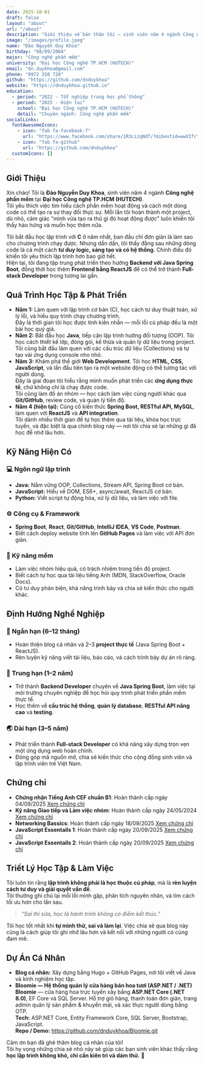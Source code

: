 ```yaml
---
date: 2025-10-01
draft: false
layout: "about"
url: "/about"
description: "Giới thiệu về bản thân tôi – sinh viên năm 4 ngành Công nghệ phần mềm."
image: "/images/profile.jpeg"
name: "Đào Nguyễn Duy Khoa"
birthday: "08/09/2004"
major: "Công nghệ phần mềm"
university: "Đại học Công nghệ TP.HCM (HUTECH)"
email: "dn.duykhoa@gmail.com"
phone: "0972 350 720"
github: "https://github.com/dnduykhoa"
website: "https://dnduykhoa.github.io"
education:
  - period: "2022 - Tốt nghiệp trung học phổ thông"
  - period: "2025 - Hiện tại"
    school: "Đại học Công nghệ TP.HCM (HUTECH)"
    detail: "Chuyên ngành: Công nghệ phần mềm"
socialLinks:
  fontAwesomeIcons:
    - icon: "fab fa-facebook-f"
      url: "https://www.facebook.com/share/1R3cizqNdT/?mibextid=wwXIfr"
    - icon: "fab fa-github"
      url: "https://github.com/dnduykhoa"
  customIcons: []
---
```


## Giới Thiệu
Xin chào! Tôi là **Đào Nguyễn Duy Khoa**, sinh viên năm 4 ngành **Công nghệ phần mềm** tại **Đại học Công nghệ TP.HCM (HUTECH)**.  
Tôi yêu thích việc tìm hiểu cách phần mềm hoạt động và cách một dòng code có thể tạo ra sự thay đổi thực sự. Mỗi lần tôi hoàn thành một project, dù nhỏ, cảm giác "mình vừa tạo ra thứ gì đó hoạt động được" luôn khiến tôi thấy hào hứng và muốn học thêm nữa.

Tôi bắt đầu học lập trình với **C** ở năm nhất, ban đầu chỉ đơn giản là làm sao cho chương trình chạy được. Nhưng dần dần, tôi thấy đằng sau những dòng code là cả một cách **tư duy logic, sáng tạo và có hệ thống**. Chính điều đó khiến tôi yêu thích lập trình hơn bao giờ hết.  
Hiện tại, tôi đang tập trung phát triển theo hướng **Backend với Java Spring Boot**, đồng thời học thêm **Frontend bằng ReactJS** để có thể trở thành **Full-stack Developer** trong tương lai gần.


## Quá Trình Học Tập & Phát Triển
- **Năm 1:** Làm quen với lập trình cơ bản (C), học cách tư duy thuật toán, xử lý lỗi, và hiểu quy trình chạy chương trình.  
  Đây là thời gian tôi học được tính kiên nhẫn — mỗi lỗi cú pháp đều là một bài học quý giá.
- **Năm 2:** Bắt đầu học **Java**, tiếp cận lập trình hướng đối tượng (OOP). Tôi học cách thiết kế lớp, đóng gói, kế thừa và quản lý dữ liệu trong project.  
  Tôi cũng bắt đầu làm quen với các cấu trúc dữ liệu (Collections) và tự tạo vài ứng dụng console nho nhỏ.  
- **Năm 3:** Khám phá thế giới **Web Development**. Tôi học **HTML, CSS, JavaScript**, và lần đầu tiên tạo ra một website động có thể tương tác với người dùng.  
  Đây là giai đoạn tôi hiểu rằng mình muốn phát triển các **ứng dụng thực tế**, chứ không chỉ là chạy được code.  
  Tôi cũng làm đồ án nhóm — học cách làm việc cùng người khác qua **Git/GitHub**, review code, và quản lý tiến độ.
- **Năm 4 (hiện tại):** Củng cố kiến thức **Spring Boot, RESTful API, MySQL**, làm quen với **ReactJS** và **API integration**.  
  Tôi dành nhiều thời gian để tự học thêm qua tài liệu, khóa học trực tuyến, và đặc biệt là qua chính blog này — nơi tôi chia sẻ lại những gì đã học để nhớ lâu hơn.


## Kỹ Năng Hiện Có

### 💻 Ngôn ngữ lập trình
- **Java:** Nắm vững OOP, Collections, Stream API, Spring Boot cơ bản.  
- **JavaScript:** Hiểu về DOM, ES6+, async/await, ReactJS cơ bản.  
- **Python:** Viết script tự động hóa, xử lý dữ liệu, và làm việc với file.

### ⚙️ Công cụ & Framework
- **Spring Boot**, **React**, **Git/GitHub**, **IntelliJ IDEA**, **VS Code**, **Postman**.  
- Biết cách deploy website tĩnh lên **GitHub Pages** và làm việc với API đơn giản.  

### 🌱 Kỹ năng mềm
- Làm việc nhóm hiệu quả, có trách nhiệm trong tiến độ project.  
- Biết cách tự học qua tài liệu tiếng Anh (MDN, StackOverflow, Oracle Docs).  
- Có tư duy phản biện, khả năng trình bày và chia sẻ kiến thức cho người khác.


## Định Hướng Nghề Nghiệp

### 🎯 Ngắn hạn (6–12 tháng)
- Hoàn thiện blog cá nhân và 2–3 **project thực tế** (Java Spring Boot + ReactJS).  
- Rèn luyện kỹ năng viết tài liệu, báo cáo, và cách trình bày dự án rõ ràng.

### 🚀 Trung hạn (1–2 năm)
- Trở thành **Backend Developer** chuyên về **Java Spring Boot**, làm việc tại môi trường chuyên nghiệp để học hỏi quy trình phát triển phần mềm thực tế.  
- Học thêm về **cấu trúc hệ thống**, **quản lý database**, **RESTful API nâng cao** và **testing**.

### 🌏 Dài hạn (3–5 năm)
- Phát triển thành **Full-stack Developer** có khả năng xây dựng trọn vẹn một ứng dụng web hoàn chỉnh.  
- Đóng góp mã nguồn mở, chia sẻ kiến thức cho cộng đồng sinh viên và lập trình viên trẻ Việt Nam.  

## Chứng chỉ
- **Chứng nhận Tiếng Anh CEF chuẩn B1**: Hoàn thành cấp ngày 04/09/2025 [Xem chứng chỉ](/images/EnglishB1.png)
- **Kỹ năng Giao tiếp và Làm việc nhóm**: Hoàn thành cấp ngày 24/05/2024 [Xem chứng chỉ](/pdf/Communication_Teamwork.pdf)
- **Networking Bassics**: Hoàn thành cấp ngày 18/09/2025 [Xem chứng chỉ](/pdf/NetworkingBasics.pdf)
- **JavaScript Essentails 1**: Hoàn thành cấp ngày 20/09/2025 [Xem chứng chỉ](/pdf/JavaScriptEssentials1.pdf)
- **JavaScript Essentails 2**: Hoàn thành cấp ngày 20/09/2025 [Xem chứng chỉ](/pdf/JavaScriptEssentials2.pdf)

## Triết Lý Học Tập & Làm Việc
Tôi luôn tin rằng **lập trình không phải là học thuộc cú pháp**, mà là **rèn luyện cách tư duy và giải quyết vấn đề**.  
Tôi thường ghi chú lại mỗi lỗi mình gặp, phân tích nguyên nhân, và tìm cách tối ưu hơn cho lần sau.

> *“Sai thì sửa, học là hành trình không có điểm kết thúc.”*

Tôi học tốt nhất khi **tự mình thử, sai và làm lại**. Việc chia sẻ qua blog này cũng là cách giúp tôi ghi nhớ lâu hơn và kết nối với những người có cùng đam mê.


## Dự Án Cá Nhân 

- **Blog cá nhân:** Xây dựng bằng Hugo + GitHub Pages, nơi tôi viết về Java và kinh nghiệm học tập.  
- **Bloomie — Hệ thống quản lý cửa hàng bán hoa tươi (ASP.NET / .NET)** 
**Bloomie** — cửa hàng hoa trực tuyến xây bằng **ASP.NET Core (.NET 8.0)**, EF Core và SQL Server. Hỗ trợ giỏ hàng, thanh toán đơn giản, trang admin quản lý sản phẩm & khuyến mãi, và xác thực người dùng bằng OTP.  
**Tech:** ASP.NET Core, Entity Framework Core, SQL Server, Bootstrap, JavaScript.  
**Repo / Demo:** https://github.com/dnduykhoa/Bloomie.git 


Cảm ơn bạn đã ghé thăm blog cá nhân của tôi!  
Tôi hy vọng những chia sẻ nhỏ này sẽ giúp các bạn sinh viên khác thấy rằng **học lập trình không khó, chỉ cần kiên trì và dám thử.** 🚀